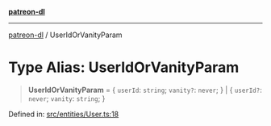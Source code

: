 [**patreon-dl**](../README.md)

***

[patreon-dl](../README.md) / UserIdOrVanityParam

# Type Alias: UserIdOrVanityParam

> **UserIdOrVanityParam** = \{ `userId`: `string`; `vanity?`: `never`; \} \| \{ `userId?`: `never`; `vanity`: `string`; \}

Defined in: [src/entities/User.ts:18](https://github.com/patrickkfkan/patreon-dl/blob/4dbe5b7f9bc86c654049194392d94f0aeefc44c0/src/entities/User.ts#L18)
